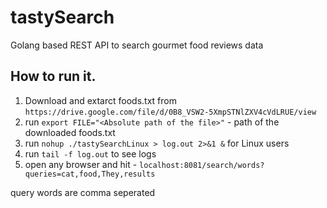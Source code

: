 # tastySearch
Golang based REST API to search gourmet food reviews data

## How to run it.
1. Download and extarct foods.txt from `https://drive.google.com/file/d/0B8_VSW2-5XmpSTNlZXV4cVdLRUE/view`
2. run `export FILE="<Absolute path of the file>"` - path of the downloaded foods.txt
3. run `nohup ./tastySearchLinux > log.out 2>&1 &` for Linux users
4. run `tail -f log.out` to see logs
5. open any browser and hit - `localhost:8081/search/words?queries=cat,food,They,results`

query words are comma seperated
